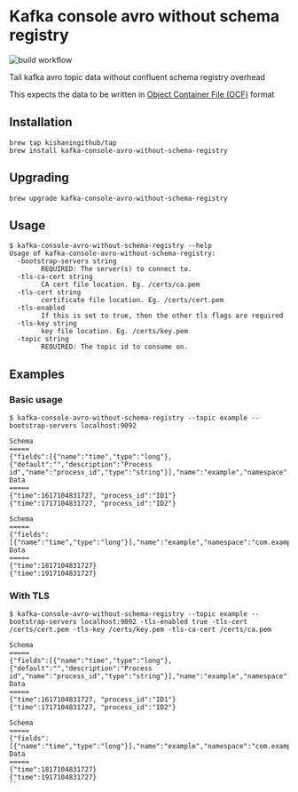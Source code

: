 # Kafka console avro without schema registry
![build workflow](https://github.com/kishaningithub/kafka-console-avro-without-schema-registry/actions/workflows/build.yml/badge.svg)

Tail kafka avro topic data without confluent schema registry overhead

This expects the data to be written in [Object Container File (OCF)](https://avro.apache.org/docs/current/spec.html#Object+Container+Files) format

## Installation

```shell
brew tap kishaningithub/tap
brew install kafka-console-avro-without-schema-registry
```

## Upgrading

```shell
brew upgrade kafka-console-avro-without-schema-registry
```

## Usage

```shell
$ kafka-console-avro-without-schema-registry --help
Usage of kafka-console-avro-without-schema-registry:
  -bootstrap-servers string
    	REQUIRED: The server(s) to connect to.
  -tls-ca-cert string
    	CA cert file location. Eg. /certs/ca.pem
  -tls-cert string
    	certificate file location. Eg. /certs/cert.pem
  -tls-enabled
    	If this is set to true, then the other tls flags are required
  -tls-key string
    	key file location. Eg. /certs/key.pem
  -topic string
    	REQUIRED: The topic id to consume on.
```

## Examples

### Basic usage

```shell
$ kafka-console-avro-without-schema-registry --topic example --bootstrap-servers localhost:9092

Schema
=====
{"fields":[{"name":"time","type":"long"},{"default":"","description":"Process id","name":"process_id","type":"string"}],"name":"example","namespace":"com.example","type":"record","version":1}
Data
=====
{"time":1617104831727, "process_id":"ID1"}
{"time":1717104831727, "process_id":"ID2"}

Schema
=====
{"fields":[{"name":"time","type":"long"}],"name":"example","namespace":"com.example","type":"record","version":2}
Data
=====
{"time":1817104831727}
{"time":1917104831727}
```

### With TLS

```shell
$ kafka-console-avro-without-schema-registry --topic example --bootstrap-servers localhost:9092 -tls-enabled true -tls-cert /certs/cert.pem -tls-key /certs/key.pem -tls-ca-cert /certs/ca.pem

Schema
=====
{"fields":[{"name":"time","type":"long"},{"default":"","description":"Process id","name":"process_id","type":"string"}],"name":"example","namespace":"com.example","type":"record","version":1}
Data
=====
{"time":1617104831727, "process_id":"ID1"}
{"time":1717104831727, "process_id":"ID2"}

Schema
=====
{"fields":[{"name":"time","type":"long"}],"name":"example","namespace":"com.example","type":"record","version":2}
Data
=====
{"time":1817104831727}
{"time":1917104831727}
``
